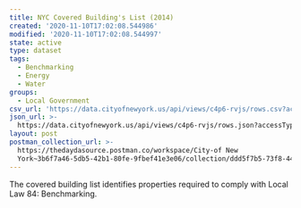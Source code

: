 ```yaml
---
title: NYC Covered Building's List (2014)
created: '2020-11-10T17:02:08.544986'
modified: '2020-11-10T17:02:08.544997'
state: active
type: dataset
tags:
  - Benchmarking
  - Energy
  - Water
groups:
  - Local Government
csv_url: 'https://data.cityofnewyork.us/api/views/c4p6-rvjs/rows.csv?accessType=DOWNLOAD'
json_url: >-
  https://data.cityofnewyork.us/api/views/c4p6-rvjs/rows.json?accessType=DOWNLOAD
layout: post
postman_collection_url: >-
  https://thedaydasource.postman.co/workspace/City-of New
  York~3b6f7a46-5db5-42b1-80fe-9fbef41e3e06/collection/ddd5f7b5-73f8-443d-9bcc-d0022811702b
---
```

The covered building list identifies properties required to comply with Local Law 84: Benchmarking.
